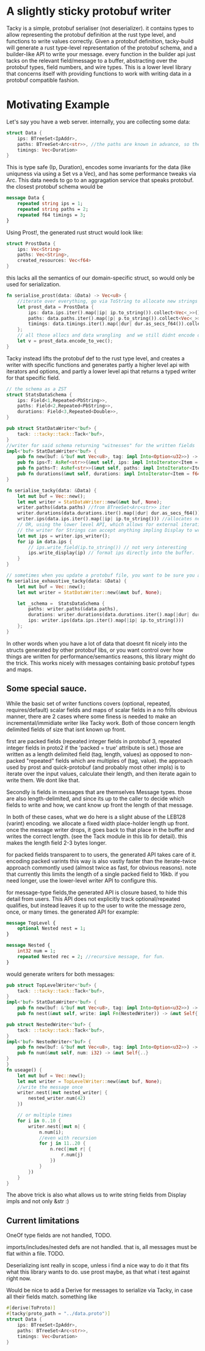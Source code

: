 # A slightly sticky protobuf writer
Tacky is a simple, protobuf serialiser (not deserializer). it contains types to allow representing the protobuf definition at the rust type level, and functions to write values correctly. Given a protobuf definition, tacky-build will generate a rust type-level representation of the protobuf schema, and a builder-like API to write your message. 
every function in the builder api just tacks on the relevant field/message to a buffer, abstracting over the protobuf types, field numbers, and wire types. 
This is a lower level library that concerns itself with providing functions to work with writing data in a protobuf compatible fashion. 

# Motivating Example
Let's say you have a web server. internally, you are collecting some data:

```rust
struct Data {
    ips: BTreeSet<IpAddr>,
    paths: BTreeSet<Arc<str>>, //the paths are known in advance, so they are Arc<str> to avoid allocating new ones.
    timings: Vec<Duration>
}
```
This is type safe (Ip, Duration), encodes some invariants for the data (like uniquness via using a Set vs a Vec), and has some performance tweaks via Arc<str>.
This data needs to go to an aggragation service that speaks protobuf.
the closest protobuf schema would be 
```protobuf
message Data {
    repeated string ips = 1;
    repeated string paths = 2;
    repeated f64 timings = 3;
}
```
Using Prost!, the generated rust struct would look like:

```rust
struct ProstData {
    ips: Vec<String>
    paths: Vec<String>,
    created_resources: Vec<f64>
}
```
this lacks all the semantics of our domain-specific struct, so would only be used for serialization. 

```rust
fn serialise_prost(data: &Data) -> Vec<u8> {
    //iterate over everything, go via ToString to allocate new strings for everthing, and push them to a newly allocated vec.
    let prost_data = ProstData {
        ips: data.ips.iter().map(|ip| ip.to_string()).collect<Vec<_>>(),
        paths: data.paths.iter().map(|p| p.to_string()).collect<Vec<_>>(),
        timings: data.timings.iter().map(|dur| dur.as_secs_f64()).collect<Vec<_>>(),
    };
    // all those allocs and data wrangling  and we still didnt encode our data, lets do that:
    let v = prost_data.encode_to_vec();
}
```

Tacky instead lifts the protobuf def to the rust type level, and creates a writer with specific functions and generates partly a higher level api with iterators and options,
and partly a lower level api that returns a typed writer for that specific field.
```rust
// the schema as a ZST
struct StatsDataSchema {
    ips: Field<1,Repeated<PbString>>,
    paths: Field<2,Repeated<PbString>>,
    durations: Field<3,Repeated<Double>>,
}

pub struct StatDataWriter<'buf> {
    tack: ::tacky::tack::Tack<'buf>,
}
//writer for said schema returning "witnesses" for the written fields
impl<'buf> StatDataWriter<'buf> {
    pub fn new(buf: &'buf mut Vec<u8>, tag: impl Into<Option<u32>>) -> Self {..}
    pub fn ips<T: AsRef<str>>(&mut self, ips: impl IntoIterator<Item = T>) -> Field<1,Repeated<PbString>> {..}
    pub fn paths<T: AsRef<str>>(&mut self, paths: impl IntoIterator<Item = T>) -> Field<2,Repeated<PbString>> {..}
    pub fn durations(&mut self, durations: impl IntoIterator<Item = f64>) -> Field<3,Repeated<Double>> {..}
}

fn serialise_tacky(data: &Data) {
    let mut buf = Vec::new();
    let mut writer = StatDataWriter::new(&mut buf, None);
    writer.paths(&data.paths) //from BTreeSet<Arc<str>> iter
    writer.durations(data.durations.iter().map(|dur| dur.as_secs_f64())) 
    writer.ips(data.ips.iter().map(|ip| ip.to_string())) //allocates new strings for Ips, but doesnt allocate a vec to hold them.
    // OR, using the lower level API, which allows for external iteration, and a nicety:
    // the writer for Strings can accept anything impling Display to write the field
    let mut ips = writer.ips_writer();
    for ip in data.ips {
        // ips.write_field(ip.to_string()) // not very interesting
        ips.write_display(ip) // format ips directly into the buffer.
    }
}

// sometimes when you update a protobuf file, you want to be sure you actually remember to write that new field. since tacky lifts the schema to the rust type level, you can use that ZST type to make sure you have exhaustive coverage at compile time.
fn serialise_exhaustive_tacky(data: &Data) {
    let mut buf = Vec::new();
    let mut writer = StatDataWriter::new(&mut buf, None);

    let _schema =  StatsDataSchema {
        paths: writer.paths(&data.paths),
        durations: writer.durations(data.durations.iter().map(|dur| dur.as_secs_f64())) 
        ips: writer.ips(data.ips.iter().map(|ip| ip.to_string()))
    };
}

```
In other words when you have a lot of data that doesnt fit nicely into the structs generated by other protobuf libs, or you want control over how things are written for performance/semantics reasons, this library might do the trick. This works nicely with messages containing basic protobuf types and maps. 

## Some special sauce.
While the basic set of writer functions covers (optional, repeated, requires/default) scalar fields and maps of scalar fields in a no frills obvious manner, there are 2 cases where some finess is needed to make an incremental/immidiate writer like Tacky work. Both of those concern length delimited fields of size that isnt known up front.

first are packed fields (repeated integer fields in protobuf 3, repeated integer fields in proto2 if the 'packed = true' attribute is set.) those are written as a length delimited field (tag, length, values) as opposed to non-packed "repeated" fields which are multiples of (tag, value). 
the approach used by prost and quick-protobuf (and probably most other impls) is to iterate over the input values, calculate their length, and then iterate again to write them. We dont like that.

Secondly is fields in messages that are themselves Message types. those are also length-delimited, and since its up to the caller to decide which fields to write and how, we cant know up front the length of that message.

In both of these cases, what we do here is a slight abuse of the LEB128 (varint) encoding. we allocate a fixed width place-holder length up front. once the message writer drops, it goes back to that place in the buffer and writes the correct length. (see the Tack module in this lib for detail). this makes the length field 2-3 bytes longer. 

for packed fields transparent to to users, the generated API takes care of it. encoding packed varints this way is also vastly faster than the iterate-twice approach commontly used (almost twice as fast, for obvious reasons).
note that currently this limits the length of a single packed field to 16kb. if you need longer, use the lower-level writer API to configure this.

for message-type fields,the generated API is closure based, to hide this detail from users.
This API does not explicitly track optional/repeated qualifies, but instead leaves it up to the user to write the message zero, once, or many times.
the generated API for example:
```protobuf
message TopLevel {
    optional Nested nest = 1;
}

message Nested {
    int32 num = 1;
    repeated Nested rec = 2; //recursive message, for fun.
}
```

would generate writers for both messages:
```rust
pub struct TopLevelWriter<'buf> {
    tack: ::tacky::tack::Tack<'buf>,
}
impl<'buf> StatDataWriter<'buf> {
    pub fn new(buf: &'buf mut Vec<u8>, tag: impl Into<Option<u32>>) -> Self {..}
    pub fn nest(&mut self, write: impl Fn(NestedWriter)) -> &mut Self{..}

pub struct NestedWriter<'buf> {
    tack: ::tacky::tack::Tack<'buf>,
}
impl<'buf> NestedWriter<'buf> {
    pub fn new(buf: &'buf mut Vec<u8>, tag: impl Into<Option<u32>>) -> Self {..}
    pub fn num(&mut self, num: i32) -> &mut Self{..}
}
}
fn useage() {
    let mut buf = Vec::new();
    let mut writer = TopLevelWriter::new(&mut buf, None);
    //write the message once
    writer.nest(|mut nested_writer| {
        nested_writer.num(42)
    })

    // or multiple times
    for i in 0..10 {
        writer.nest(|mut n| {
            n.num(i);
            //even with recursion
            for j in 11..20 {
                n.rec(|mut r| {
                    r.num(j)
                })
            }
        })
    }
}

```
The above trick is also what allows us to write string fields from Display impls and not only &str :)
## Current limitations
OneOf type fields are not handled, TODO.

imports/includes/nested defs are not handled. that is, all messages must be flat within a file. TODO.

Deserializing isnt really in scope, unless i find a nice way to do it that fits what this library wants to do. use prost maybe, as that what i test against right now.

Would be nice to add a Derive for messages to serialize via Tacky, in case all their fields match. something like
```rust
#[derive(ToProto)]
#[tacky(proto_path = "../data.proto")]
struct Data {
    ips: BTreeSet<IpAddr>,
    paths: BTreeSet<Arc<str>>,
    timings: Vec<Duration>
}

```